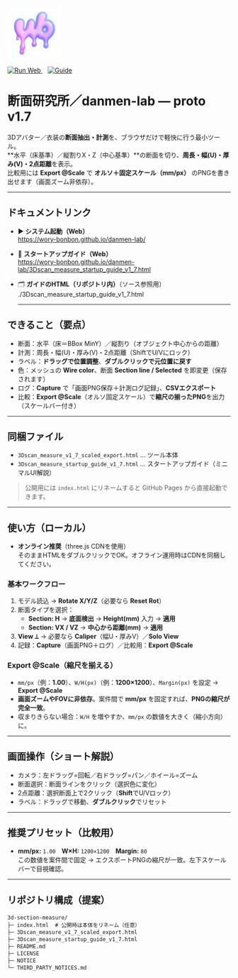 ﻿<p align="left"><img src="assets/icon_wory-bonbon.png" width="120" alt="danmen-lab logo"></p>

<p align="left">
  <a href="https://wory-bonbon.github.io/danmen-lab/">
    <img alt="Run Web"
      src="https://img.shields.io/badge/Run%20Web-OPEN-%23FF8AD9?style=for-the-badge&labelColor=2B2145" />
  </a>&nbsp;&nbsp;
  <a href="https://wory-bonbon.github.io/danmen-lab/3Dscan_measure_startup_guide_v1_7.html">
    <img alt="Guide"
      src="https://img.shields.io/badge/Guide-OPEN-%23B58CFF?style=for-the-badge&labelColor=2B2145" />
  </a>
</p>

# 断面研究所／danmen-lab — proto v1.7

3Dアバター／衣装の**断面抽出・計測**を、ブラウザだけで軽快に行う最小ツール。  
**水平（床基準）／縦割りX・Z（中心基準）**の断面を切り、**周長・幅(U)・厚み(V)・2点距離**を表示。  
比較用には **Export @Scale** で **オルソ＋固定スケール（mm/px）** のPNGを書き出せます（画面ズーム非依存）。

---

## ドキュメントリンク

- ▶ **システム起動（Web）**  
  https://wory-bonbon.github.io/danmen-lab/

- 📘 **スタートアップガイド（Web）**  
  https://wory-bonbon.github.io/danmen-lab/3Dscan_measure_startup_guide_v1_7.html

- 🗂 **ガイドのHTML（リポジトリ内）**（ソース参照用）  
  ./3Dscan_measure_startup_guide_v1_7.html

  ---

## できること（要点）
- 断面：水平（床＝BBox MinY）／縦割り（オブジェクト中心からの距離）
- 計測：周長・幅(U)・厚み(V)・2点距離（ShiftでU/Vにロック）
- ラベル：**ドラッグで位置調整**、**ダブルクリックで元位置に戻す**
- 色：メッシュの **Wire color**、断面 **Section line / Selected** を即変更（保存されます）
- ログ：**Capture** で「画面PNG保存＋計測ログ記録」、**CSVエクスポート**
- 比較：**Export @Scale**（オルソ固定スケール）で**縮尺の揃ったPNG**を出力（スケールバー付き）

---

## 同梱ファイル
- `3Dscan_measure_v1_7_scaled_export.html` … ツール本体  
- `3Dscan_measure_startup_guide_v1_7.html` … スタートアップガイド（ミニマルUI解説）

> 公開用には `index.html` にリネームすると GitHub Pages から直接起動できます。

---

## 使い方（ローカル）
- **オンライン推奨**（three.js CDNを使用）  
  そのままHTMLをダブルクリックでOK。オフライン運用時はCDNを同梱してください。

### 基本ワークフロー
1. モデル読込 → **Rotate X/Y/Z**（必要なら **Reset Rot**）
2. 断面タイプを選択：  
   - **Section: H** → **底面検出** → **Height(mm)** 入力 → **適用**  
   - **Section: VX / VZ** → **中心から距離(mm)** → **適用**
3. **View ⟂** → 必要なら **Caliper**（幅U・厚みV）／**Solo View**
4. 記録：**Capture**（画面PNG＋ログ）／比較用：**Export @Scale**

### Export @Scale（縮尺を揃える）
- `mm/px`（例：**1.00**）、`W/H(px)`（例：**1200×1200**）、`Margin(px)` を設定 → **Export @Scale**
- **画面ズームやFOVに非依存**。案件間で **mm/px** を固定すれば、**PNGの縮尺が完全一致**。
- 収まりきらない場合：`W/H` を増やすか、`mm/px` の数値を大きく（縮小方向）に。

---

## 画面操作（ショート解説）
- カメラ：左ドラッグ=回転／右ドラッグ=パン／ホイール=ズーム  
- 断面選択：断面ラインをクリック（選択色に変化）  
- 2点距離：選択断面上で2クリック（**Shift**でU/Vロック）  
- ラベル：ドラッグで移動、**ダブルクリック**でリセット

---

## 推奨プリセット（比較用）
- **mm/px:** `1.00`　**W×H:** `1200×1200`　**Margin:** `80`  
この数値を案件間で固定 → エクスポートPNGの縮尺が一致。左下スケールバーで目視確認。

---

## リポジトリ構成（提案）

```text
3d-section-measure/
├─ index.html  # 公開時は本体をリネーム（任意）
├─ 3Dscan_measure_v1_7_scaled_export.html
├─ 3Dscan_measure_startup_guide_v1_7.html
├─ README.md
├─ LICENSE
├─ NOTICE
└─ THIRD_PARTY_NOTICES.md



